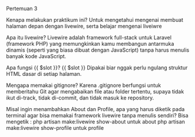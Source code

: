 Pertemuan 3 

Kenapa melakukan praktikum ini?
Untuk mengetahui mengenai membuat halaman depan dengan livewire, serta belajar mengenai liveiwre

Apa itu livewire?
Livewire adalah framework full-stack untuk Laravel (framework PHP) yang memungkinkan kamu membangun antarmuka dinamis (seperti yang biasa dibuat dengan JavaScript) tanpa harus menulis banyak kode JavaScript.

Apa fungsi {{ $slot }}?
{{ $slot }} Dipakai biar nggak perlu ngulang struktur HTML dasar di setiap halaman.

Mengapa memakai gitignore?
Karena .gitignore berfungsi untuk memberitahu Git agar mengabaikan file atau folder tertentu, supaya tidak ikut di-track, tidak di-commit, dan tidak masuk ke repository.

Misal ingin menambahkan About dan Profile, apa yang harus diketik pada terminal agar bisa memakai framework livewire tanpa menulis sendiri?
Bisa mengetik :
php artisan make:livewire show-about untuk about
php artisan make:livewire show-profile untuk profile
